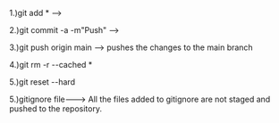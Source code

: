 1.)git add \* -->

2.)git commit -a -m"Push" -->

3.)git push origin main --> pushes the changes to the main branch

4.)git rm -r --cached \*

5.)git reset --hard

5.)gitignore file---> All the files added to gitignore are not staged and pushed to the repository.
